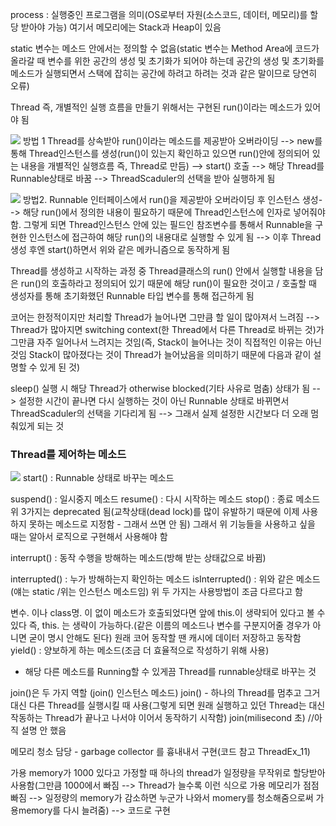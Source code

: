 process : 실행중인 프로그램을 의미(OS로부터 자원(소스코드, 데이터, 메모리)를 할당 받아야 가능)
여기서 메모리에는 Stack과 Heap이 있음


static 변수는 메소드 안에서는 정의할 수 없음(static 변수는 Method Area에 코드가 올라갈 때 변수를 위한 공간의 생성 및 초기화가 되어야 하는데 공간의 생성 및 초기화를 메소드가 실행되면서 스택에 잡히는 공간에 하려고 하려는 것과 같은 말이므로 당연히 오류)


Thread 즉, 개별적인 실행 흐름을 만들기 위해서는 구현된 run()이라는 메소드가 있어야 됨

![](Pasted%20image%2020231014201600.png)
방법 1
Thread를 상속받아 run()이라는 메소드를 제공받아 오버라이딩 --> new를 통해 Thread인스턴스를 생성(run()이 있는지 확인하고 있으면 run()안에 정의되어 있는 내용을 개별적인 실행흐름 즉, Thread로 만듬) --> start() 호출 --> 해당 Thread를 Runnable상태로 바꿈 --> ThreadScaduler의 선택을 받아 실행하게 됨

![](Pasted%20image%2020231014201540.png)
방법2. 
Runnable 인터페이스에서 run()을 제공받아 오버라이딩 후 인스턴스 생성--> 해당 run()에서 정의한 내용이 필요하기 때문에 Thread인스턴스에 인자로 넣어줘야 함. 그렇게 되면 Thread인스턴스 안에 있는 필드인 참조변수를 통해서 Runnable을 구현한 인스턴스에 접근하여 해당 run()의 내용대로 실행할 수 있게 됨 --> 이후 Thread 생성 후엔 start()하면서 위와 같은 메카니즘으로 동작하게 됨

Thread를 생성하고 시작하는 과정 중 Thread클래스의 run() 안에서 실행할 내용을 담은 run()의 호출하라고 정의되어 있기 때문에 해당 run()이 필요한 것이고 / 호출할 때 생성자를 통해 초기화했던 Runnable 타입 변수를 통해 접근하게 됨

코어는 한정적이지만 처리할 Thread가 늘어나면 그만큼 할 일이 많아져서 느려짐 
--> Thread가 많아지면 switching context(한 Thread에서 다른 Thread로 바뀌는 것)가 그만큼 자주 일어나서 느려지는 것임(즉, Stack이 늘어나는 것이 직접적인 이유는 아닌 것임 Stack이 많아졌다는 것이 Thread가 늘어났음을 의미하기 때문에 다음과 같이 설명할 수 있게 된 것)

sleep() 실행 시 해당 Thread가 otherwise blocked(기타 사유로 멈춤) 상태가 됨 --> 설정한 시간이 끝나면 다시 실행하는 것이 아닌 Runnable 상태로 바뀌면서 ThreadScaduler의 선택을 기다리게 됨 --> 그래서 실제 설정한 시간보다 더 오래 멈춰있게 되는 것

### Thread를 제어하는 메소드
![](Pasted%20image%2020231014201720.png)
start() : Runnable 상태로 바꾸는 메소드

suspend() : 일시중지 메소드
resume() : 다시 시작하는 메소드
stop() : 종료 메소드
위 3가지는 deprecated 됨(교착상태(dead lock)를 많이 유발하기 때문에 이제 사용하지 못하는 메소드로 지정함 - 그래서 쓰면 안 됨)
그래서 위 기능들을 사용하고 싶을 때는 알아서 로직으로 구현해서 사용해야 함

interrupt() : 동작 수행을 방해하는 메소드(방해 받는 상태값으로 바뀜)

interrupted() : 누가 방해하는지 확인하는 메소드
isInterrupted() : 위와  같은 메소드(얘는 static /위는 인스턴스 메소드임)
위 두 가지는 사용방법이 조금 다르다고 함

변수. 이나 class명. 이 없이 메소드가 호출되었다면 앞에 this.이 생략되어 있다고 볼 수 있다
즉, this. 는 생략이 가능하다.(같은 이름의 메소드나 변수를 구분지어줄 경우가 아니면 굳이 명시 안해도 된다)
원래 코어 동작할 땐 캐시에 데이터 저장하고 동작함
yield() : 양보하게 하는 메소드(조금 더 효율적으로 작성하기 위해 사용)
- 해당 다른 메소드를 Running할 수 있게끔 Thread를 runnable상태로 바꾸는 것

join()은 두 가지 역할 (join() 인스턴스 메소드)
join() - 하나의 Thread를 멈추고 그거 대신 다른 Thread를 실행시킬 때 사용(그렇게 되면 원래 실행하고 있던 Thread는 대신 작동하는 Thread가 끝나고 나서야 이어서 동작하기 시작함)
join(milisecond 초) //아직 설명 안 했음

메모리 청소 담당 - garbage collector 를 흉내내서 구현(코드 참고 ThreadEx_11)

가용 memory가 1000 있다고 가정할 때
하나의 thread가 일정량을 무작위로 할당받아 사용함(그만큼 1000에서 빠짐 --> Thread가 늘수록 이런 식으로 가용 메모리가 점점 빠짐 --> 일정량의 memory가 감소하면 누군가 나와서 momery를 청소해줌으로써 가용memory를 다시 늘려줌)
--> 코드로 구현